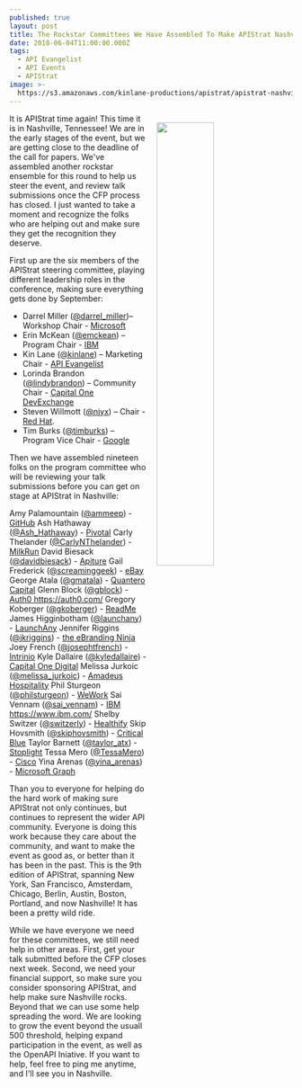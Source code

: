 ```yaml
---
published: true
layout: post
title: The Rockstar Committees We Have Assembled To Make APIStrat Nashville Rock!!
date: 2018-06-04T11:00:00.000Z
tags:
  - API Evangelist
  - API Events
  - APIStrat
image: >-
  https://s3.amazonaws.com/kinlane-productions/apistrat/apistrat-nashville-header.jpg
---
```

<p><img src="{{ page.image }}" width="45%" align="right" style="padding: 15px;" /></p>It is APIStrat time again! This time it is in Nashville, Tennessee! We are in the early stages of the event, but we are getting close to the deadline of the call for papers. We've assembled another rockstar ensemble for this round to help us steer the event, and review talk submissions once the CFP process has closed. I just wanted to take a moment and recognize the folks who are helping out and make sure they get the recognition they deserve.

First up are the six members of the APIStrat steering committee, playing different leadership roles in the conference, making sure everything gets done by September:

- Darrel Miller (<a href="https://twitter.com/darrel_miller">@darrel_miller</a>)– Workshop Chair - <a href="https://www.microsoft.com">Microsoft</a>
- Erin McKean (<a href="https://twitter.com/emckean">@emckean</a>) – Program Chair - <a href="https://www.ibm.com/">IBM</a>
- Kin Lane (<a href="https://twitter.com/kinlane">@kinlane</a>) – Marketing Chair - <a href="https://apievangelist.com">API Evangelist</a>
- Lorinda Brandon (<a href="https://twitter.com/lindybrandon">@lindybrandon</a>) – Community Chair - <a href="https://developer.capitalone.com/">Capital One DevExchange</a>
- Steven Willmott (<a href="https://twitter.com/njyx">@njyx</a>) – Chair - <a href="https://www.redhat.com">Red Hat</a>.
- Tim Burks (<a href="https://twitter.com/timburks">@timburks</a>) – Program Vice Chair - <a href="https://www.google.com/">Google</a>

Then we have assembled nineteen folks on the program committee who will be reviewing your talk submissions before you can get on stage at APIStrat in Nashville:

Amy Palamountain (<a href="https://twitter.com/ammeep">@ammeep</a>) - <a href="https://github.com/">GitHub</a>
Ash Hathaway (<a href="https://twitter.com/Ash_Hathaway">@Ash_Hathaway</a>) - <a href="https://pivotal.io/">Pivotal</a>
Carly Thelander (<a href="https://twitter.com/CarlyNThelander">@CarlyNThelander</a>) - <a href="https://localmilkrun.com/">MilkRun</a>
David Biesack (<a href="https://twitter.com/davidbiesack">@davidbiesack</a>) - <a href="https://www.apiture.com/">Apiture</a>
Gail Frederick (<a href="https://twitter.com/screaminggeek">@screaminggeek</a>) - <a href="https://www.ebay.com/">eBay</a>
George Atala (<a href="https://twitter.com/gmatala">@gmatala</a>) - <a href="https://quanterocapital.com/">Quantero Capital</a>
Glenn Block (<a href="https://twitter.com/gblock">@gblock</a>) - <a href="">Auth0 https://auth0.com/
Gregory Koberger (<a href="https://twitter.com/gkoberger">@gkoberger</a>) - <a href="https://readme.io/">ReadMe</a>
James Higginbotham (<a href="https://twitter.com/launchany">@launchany</a>) - <a href="https://launchany.com">LaunchAny</a>
Jennifer Riggins (<a href="https://twitter.com/jkriggins">@jkriggins</a>) - <a href="http://ebranding.ninja/">the eBranding Ninja</a>
Joey French (<a href="https://twitter.com/josephtfrench">@josephtfrench</a>) - <a href="https://intrinio.com/">Intrinio</a>
Kyle Dallaire (<a href="https://twitter.com/kyledallaire">@kyledallaire</a>) - <a href="https://recruitingdigital.capitalone.com/">Capital One Digital</a>
Melissa Jurkoic (<a href="https://twitter.com/melissa_jurkoic">@melissa_jurkoic</a>) - <a href="https://www.amadeus-hospitality.com/">Amadeus Hospitality</a>
Phil Sturgeon (<a href="https://twitter.com/philsturgeon">@philsturgeon</a>) - <a href="https://www.wework.com">WeWork</a>
Sai Vennam (<a href="https://twitter.com/sai_vennam">@sai_vennam</a>) - <a href="">IBM https://www.ibm.com/
Shelby Switzer (<a href="https://twitter.com/switzerly">@switzerly</a>) - <a href="https://www.healthify.us/">Healthify</a>
Skip Hovsmith (<a href="https://twitter.com/skiphovsmith">@skiphovsmith</a>) - <a href="https://www.approov.io">Critical Blue</a>
Taylor Barnett (<a href="https://twitter.com/taylor_atx">@taylor_atx</a>) - <a href="https://stoplight.io/">Stoplight</a>
Tessa Mero (<a href="https://twitter.com/TessaMero">@TessaMero</a>) - <a href="https://www.cisco.com/">Cisco</a>
Yina Arenas (<a href="https://twitter.com/yina_arenas">@yina_arenas</a>) - <a href="https://developer.microsoft.com/en-us/graph">Microsoft Graph</a>

Than you to everyone for helping do the hard work of making sure APIStrat not only continues, but continues to represent the wider API community. Everyone is doing this work because they care about the community, and want to make the event as good as, or better than it has been in the past. This is the 9th edition of APIStrat, spanning New York, San Francisco, Amsterdam, Chicago, Berlin, Austin, Boston, Portland, and now Nashville! It has been a pretty wild ride.

While we have everyone we need for these committees, we still need help in other areas. First, get your talk submitted before the CFP closes next week. Second, we need your financial support, so make sure you consider sponsoring APIStrat, and help make sure Nashville rocks. Beyond that we can use some help spreading the word. We are looking to grow the event beyond the usuall 500 threshold, helping expand participation in the event, as well as the OpenAPI Iniative. If you want to help, feel free to ping me anytime, and I'll see you in Nashville.
